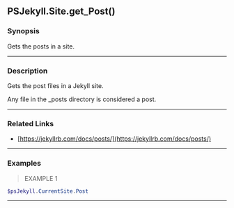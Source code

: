 PSJekyll.Site.get_Post()
------------------------

### Synopsis
Gets the posts in a site.

---

### Description

Gets the post files in a Jekyll site.

Any file in the _posts directory is considered a post.

---

### Related Links
* [https://jekyllrb.com/docs/posts/](https://jekyllrb.com/docs/posts/)

---

### Examples
> EXAMPLE 1

```PowerShell
$psJekyll.CurrentSite.Post
```

---
